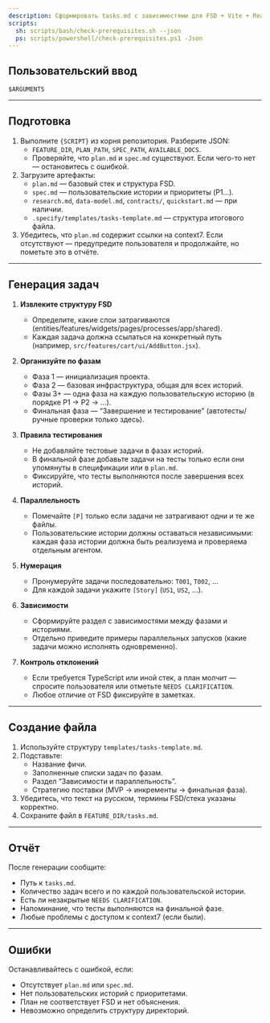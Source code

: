 ```yaml
---
description: Сформировать tasks.md с зависимостями для FSD + Vite + React + Tailwind + shadcn/ui.
scripts:
  sh: scripts/bash/check-prerequisites.sh --json
  ps: scripts/powershell/check-prerequisites.ps1 -Json
---
```


## Пользовательский ввод

```text
$ARGUMENTS
```

---

## Подготовка

1. Выполните `{SCRIPT}` из корня репозитория. Разберите JSON:
   - `FEATURE_DIR`, `PLAN_PATH`, `SPEC_PATH`, `AVAILABLE_DOCS`.
   - Проверяйте, что `plan.md` и `spec.md` существуют. Если чего-то нет — остановитесь с ошибкой.
2. Загрузите артефакты:
   - `plan.md` — базовый стек и структура FSD.
   - `spec.md` — пользовательские истории и приоритеты (P1...).
   - `research.md`, `data-model.md`, `contracts/`, `quickstart.md` — при наличии.
   - `.specify/templates/tasks-template.md` — структура итогового файла.
3. Убедитесь, что `plan.md` содержит ссылки на context7. Если отсутствуют — предупредите пользователя и продолжайте, но пометьте это в отчёте.

---

## Генерация задач

1. **Извлеките структуру FSD**
   - Определите, какие слои затрагиваются (entities/features/widgets/pages/processes/app/shared).
   - Каждая задача должна ссылаться на конкретный путь (например, `src/features/cart/ui/AddButton.jsx`).

2. **Организуйте по фазам**
   - Фаза 1 — инициализация проекта.
   - Фаза 2 — базовая инфраструктура, общая для всех историй.
   - Фазы 3+ — одна фаза на каждую пользовательскую историю (в порядке P1 → P2 → ...).
   - Финальная фаза — “Завершение и тестирование” (автотесты/ручные проверки только здесь).

3. **Правила тестирования**
   - Не добавляйте тестовые задачи в фазах историй.
   - В финальной фазе добавьте задачи на тесты только если они упомянуты в спецификации или в `plan.md`.
   - Фиксируйте, что тесты выполняются после завершения всех историй.

4. **Параллельность**
   - Помечайте `[P]` только если задачи не затрагивают одни и те же файлы.
   - Пользовательские истории должны оставаться независимыми: каждая фаза истории должна быть реализуема и проверяема отдельным агентом.

5. **Нумерация**
   - Пронумеруйте задачи последовательно: `T001`, `T002`, …  
   - Для каждой задачи укажите `[Story]` (`US1`, `US2`, ...).

6. **Зависимости**
   - Сформируйте раздел с зависимостями между фазами и историями.
   - Отдельно приведите примеры параллельных запусков (какие задачи можно исполнять одновременно).

7. **Контроль отклонений**
   - Если требуется TypeScript или иной стек, а план молчит — спросите пользователя или отметьте `NEEDS CLARIFICATION`.
   - Любое отличие от FSD фиксируйте в заметках.

---

## Создание файла

1. Используйте структуру `templates/tasks-template.md`.
2. Подставьте:
   - Название фичи.
   - Заполненные списки задач по фазам.
   - Раздел “Зависимости и параллельность”.
   - Стратегию поставки (MVP → инкременты → финальная фаза).
3. Убедитесь, что текст на русском, термины FSD/стека указаны корректно.
4. Сохраните файл в `FEATURE_DIR/tasks.md`.

---

## Отчёт

После генерации сообщите:

- Путь к `tasks.md`.
- Количество задач всего и по каждой пользовательской истории.
- Есть ли незакрытые `NEEDS CLARIFICATION`.
- Напоминание, что тесты выполняются на финальной фазе.
- Любые проблемы с доступом к context7 (если были).

---

## Ошибки

Останавливайтесь с ошибкой, если:

- Отсутствует `plan.md` или `spec.md`.
- Нет пользовательских историй с приоритетами.
- План не соответствует FSD и нет объяснения.
- Невозможно определить структуру директорий.
